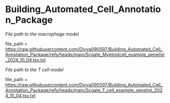 # Building_Automated_Cell_Annotation_Package

*File path to the macrophage model* 

file_path = https://raw.githubusercontent.com/Divya090597/Building_Automated_Cell_Annotation_Package/refs/heads/main/Scgate_Myeloidcell_example_genelist_2024_10_04.tsv.txt


*File path to the T cell model*

file_path = 
https://raw.githubusercontent.com/Divya090597/Building_Automated_Cell_Annotation_Package/refs/heads/main/Scgate_T_cell_example_genelist_2024_10_04.tsv.txt
